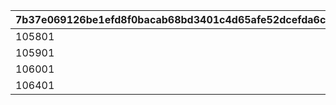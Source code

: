 |7b37e069126be1efd8f0bacab68bd3401c4d65afe52dcefda6ce98e29a942380|2a0bbf2502a6d3972ab387715c4303e4fc81ef61476e9c93304378eb960e4234|950ba2c4d74b41792f122c9e9022d14c4d774a5c2e32903bf9af9effdafef39e|1d8eaeae096932fd0aa26649b3466ab79f25c5d806f380bb100955eacb13bb70|
| --- | --- | --- | --- |
|105801|1|2030|2023|
|105901|2|2030|2023|
|106001|3|2030|2023|
|106401|4|2030|2024|